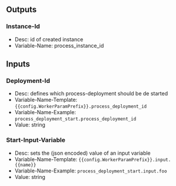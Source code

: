 ## Outputs

### Instance-Id

- Desc: id of created instance
- Variable-Name: process_instance_id

## Inputs

### Deployment-Id

- Desc: defines which process-deployment should be de started
- Variable-Name-Template: `{{config.WorkerParamPrefix}}.process_deployment_id`
- Variable-Name-Example: `process_deployment_start.process_deployment_id`
- Value: string

### Start-Input-Variable

- Desc: sets the (json encoded) value of an input variable
- Variable-Name-Template: `{{config.WorkerParamPrefix}}.input.{{name}}`
- Variable-Name-Example: `process_deployment_start.input.foo`
- Value: string
